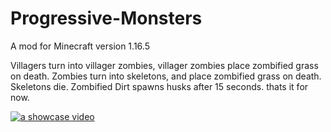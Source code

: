 # Progressive-Monsters
A mod for Minecraft version 1.16.5

Villagers turn into villager zombies, villager zombies place zombified grass on death. Zombies turn into skeletons, 
and place zombified grass on death. Skeletons die. Zombified Dirt spawns husks after 15 seconds. thats it for now.

[![a showcase video](https://img.youtube.com/vi/sM-cL1P1jro/0.jpg)](https://www.youtube.com/watch?v=sM-cL1P1jro)
